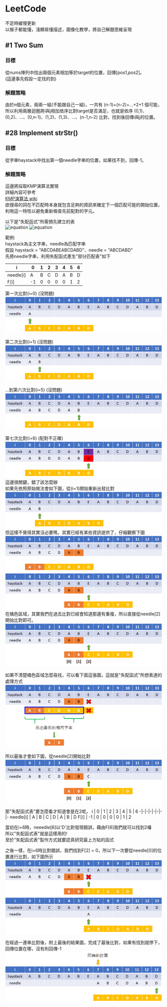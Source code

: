 # LeetCode
不定時緩慢更新<br>
以猴子都能懂，淺顯易懂描述，圖像化教學，將自己解題思維呈現

## #1 Two Sum
### 目標
從nums陣列中找出兩個元素相加等於target的位置，回傳[pos1,pos2]。<br>
(這邊事先假設一定找的到)
### 解題策略
由於n個元素，兩兩一組(不能跟自己一組)，一共有 (n-1)+(n-2)+...+2+1 個可能，<br>
所以利用兩層迴圈將i與j相加依序比對target是否滿足，也就是依序 (0,1)、(0,2)、...、(0,n-1)、(1,2)、(1,3)、...、(n-1,n-2) 比對，找到後回傳i與j的位置。

## #28 Implement strStr()
### 目標
從字串haystack中找出第一個needle字串的位置，如果找不到，回傳-1。
### 解題策略
這邊將採取KMP演算法實現<br>
詳細內容可參考<br>
[KMP演算法 wiki](https://zh.wikipedia.org/zh-tw/KMP%E7%AE%97%E6%B3%95)<br>
欲搜尋的詞在不匹配時本身就包含足夠的資訊來確定下一個匹配可能的開始位置，利用這一特性以避免重新檢查先前配對的字元。<br>

以下是"失配函式"所需預先建立的表<br>
![equation](https://latex.codecogs.com/png.image?%5Cdpi%7B110%7D%5Cbg%7Bwhite%7Df(j)=%5Cleft%5C%7B%20%5Cbegin%7Barray%7D%7Bl%7D%20%20-1%20%5C%5C%20%20%20f%5Em(j-1)&plus;1%20%5C%5C%20%20%20-1%5Cend%7Barray%7D%5Cbegin%7Barray%7D%7Bl%7D%20%20if%5C%20j%20=%200%20%5C%5C%20%20%20where%5C%20m%5C%20is%5C%20the%5C%20least%5C%20integer%5C%20k%5C%20for%5C%20which%5C%20p_%7Bf%5Ek(j-1)&plus;1%7D=p_j%5C%5C%20%20%20if%5C%20there%5C%20is%5C%20no%5C%20k%5C%20satisfying%5C%20the%5C%20above%5Cend%7Barray%7D%5Cright.)
![equation](https://latex.codecogs.com/png.image?%5Cdpi%7B110%7D%5Cbg%7Bwhite%7Df%5E1(j)=f(j)%5C%20and%5C%20f%5Em(j)=%20f(f%5E%7Bm-1%7D(j)))

範例:<br>
haystack為主文字串，needle為匹配字串<br>
假設 haystack = "ABCDABEABCDABD"、needle = "ABCDABD"<br>
先將needle字串，利用失配函式產生"部分匹配表"如下<br>

i | 0 | 1 | 2 | 3 | 4 | 5 | 6
-|-|-|-|-|-|-|-
needle[i] | A | B | C | D | A | B | D
F[i] | -1 | 0 | 0 | 0 | 0 | 1 | 2

第一次比對(i=0) (沒問題)<br>
![img](./Resource/%2328/1.png)<br>

第二次比對(i=1) (沒問題)<br>
![img](./Resource/%2328/2.png)<br>

...到第六次比對(i=5) (沒問題)<br>
![img](./Resource/%2328/3.png)<br>

第七次比對(i=6) (配對不正確) 
![img](./Resource/%2328/4.png)
這邊很關鍵，錯了該怎麼辦<br>
如果先依照原始做法會如下圖，從(i=1)開始重新出發比對<br>
![img](./Resource/%2328/5.png)<br>
但這樣不覺得其實沒必要嗎，其實已經有某些資訊提供了，仔細觀察下圖
![img](./Resource/%2328/6.png)<br>
![img](./Resource/%2328/7.png)<br>
在橘色區域，其實我們在過去比對已經會知道那邊有重複，所以直接從needle[2]開始比對即可。<br>
![img](./Resource/%2328/8.png)<br>

如果不清楚橘色區域怎麼尋找，可以看下面這張圖，這就是"失配函式"所想表達的處理方式<br>
![img](./Resource/%2328/9.png)<br>

所以最後才會如下圖，從needle[2]開始比對<br>
![img](./Resource/%2328/10.png)<br>

那"失配函式表"要怎麼看才知道會是在2呢，
i | 0 | 1 | 2 | 3 | 4 | 5 | 6
-|-|-|-|-|-|-|-
needle[i] | A | B | C | D | A | B | D
F[i] | -1 | 0 | 0 | 0 | 0 | 1 | 2

當初在i=6時，neeedle[6]以'D'比對發現錯誤，藉由F[6]我們就可以找到2囉<br>
所以"失配函式表"就是這樣用的!<br>
至於"失配函式表"製作方式就要認真研究最上方貼的函式<br>

之後一樣，在i=6時比對錯誤，我們找到F[2] = 0，所以下一次要從needle[0]的位置進行比對，如下圖所示<br>
![img](./Resource/%2328/11.png)<br>
![img](./Resource/%2328/12.png)<br>

在經過一連串比對後，附上最後的結果圖，完成了最後比對，如果有找到就停下，回傳位置在哪，沒有則回傳-1
![img](./Resource/%2328/13.png)<br>